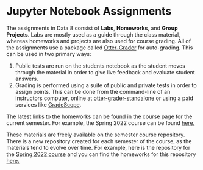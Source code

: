 # Jupyter Notebook Assignments

The assignments in Data 8 consist of **Labs**, **Homeworks**, and **Group Projects**. Labs are mostly used as a guide through the class material, whereas homeworks and projects are also used for course grading. All of the assignments use a package called [Otter-Grader](https://otter-grader.readthedocs.io/) for auto-grading. This can be used in two primary ways:

1. Public tests are run on the students notebook as the student moves through the material in order to give live feedback and evaluate student answers.
2. Grading is performed using a suite of public and private tests in order to assign points. This can be done from the command-line of an instructors computer, online at [otter-grader-standalone](https://grader.datahub.berkeley.edu) or using a paid services like [GradeScope](https://gradescope.com).

The latest links to the homeworks can be found in the course page for the current
semester. For example, the Spring 2022 course can be found [here.](http://data8.org/sp22/)

These materials are freely available on the semester course repository.
There is a new repository created for each semester of the course, as the materials
tend to evolve over time. For example, here is the repository for the [Spring 2022 course](https://github.com/data-8/materials-sp22) and you can find the homeworks for this repository [here.](https://github.com/data-8/materials-sp22/tree/master/hw)
